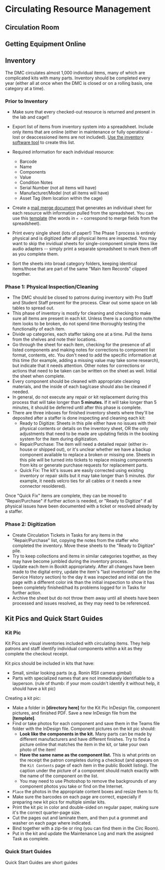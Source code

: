 # Circulating Resource Management

## Circulation Room

## Getting Equipment Online

## Inventory

The DMC circulates almost 1,000 individual items, many of which are complicated kits with many parts. Inventory should be completed every year (either all at once when the DMC is closed or on a rolling basis, one category at a time). 

### Prior to Inventory
- Make sure that every checked-out resource is returned and present in the lab and cage!!
- Export list of items from inventory system into a spreadsheet. Include only items that are online (either in maintenance or fully operational - lost or deaccessioned items are not included). [Use the inventory software tool](https://github.com/JHUDMC/LibCal-API-Experiments/tree/455cb978adc1c5bc4ef4cd564f3fed802d6af9d2/Inventory) to create this list.

- Required information for each individual resource:
  - Barcode
  - Name
  - Components
  - Value
  - Condition Notes
  - Serial Number (not all items will have)
  - Manufacturer/Model (not all items will have)
  - Asset Tag (item location within the cage)

- Create a [mail merge document](https://support.microsoft.com/en-us/topic/how-to-use-the-mail-merge-feature-in-word-to-create-and-to-print-form-letters-that-use-the-data-from-an-excel-worksheet-d8709e29-c106-2348-7e38-13eecc338679) that generates an individual sheet for each resource with information pulled from the spreadsheet. You can use this [template](media/Inventory%20Template.docx) (the words in ``« »`` correspond to merge fields from the spreadsheet).
- Print every single sheet (lots of paper!) The Phase 1 process is entirely physical and is digitized after all physical items are inspected. You may want to skip the invidiual sheets for single-component simple items like audio adapters -- simply print a separate spreadsheet to mark them off as you complete them.
- Sort the sheets into broad category folders, keeping identical items/those that are part of the same "Main Item Records" clipped together.

### Phase 1: Physical Inspection/Cleaning
- The DMC should be closed to patrons during inventory with Pro Staff and Student Staff present for the process. Clear out some space on lab tables to spread out.
- This phase of inventory is mostly for cleaning and checking to make sure all items are present in each kit. Unless there is a condition note/the item looks to be broken, do not spend time thoroughly testing the functionality of each item.
- Divide up categories, each staffer taking one at a time. Pull the items from the shelves and note their locations.
- Go through the sheet for each item, checking for the presence of all listed components and making notes for corrections to component list format, contents, etc. You don't need to add the specific information at this time (for example, adding a missing value may take some research), but indicate that it needs attention. Other notes for corrections or actions that need to be taken can be written on the sheet as well. Initial the sheet when complete.
- Every component should be cleaned with appropriate cleaning materials, and the inside of each bag/case should also be cleaned if needed.
- In general, do not execute any repair or kit replacement during this process that will take longer than **5 minutes.** If it will take longer than 5 minutes, it should be deferred until after this phase is complete.
- There are three inboxes for finished inventory sheets where they'll be deposited after a staffer is done inspecting and cleaning each kit:
  - Ready to Digitize: Sheets in this pile either have no issues with their physical contents or details on the inventory sheet, OR the only adjustments that need to be made are updating fields in the booking system for the item during digitization.
  - Repair/Purchase: The item will need a detailed repair (either in-house or shipped out), or it's unclear whether we have a backup component available to replace a broken or missing one. Sheets in this pile will be turned into tickets to replace missing components from kits or generate purchase requests for replacement parts.
  - Quick Fix: The kit's issues are easily corrected using existing inventory or repair skills but it may take longer than 5 minutes. (for example, it needs velcro ties for all cables or it needs a new connector resoldered).

Once "Quick Fix" items are complete, they can be moved to "Repair/Purchase" if further action is needed, or "Ready to Digitize" if all physical issues have been documented with a ticket or resolved already by a staffer. 

### Phase 2: Digitization
- Create Circulation Tickets in Tasks for any items in the "Repair/Purchase" list, copying the notes from the staffer who completed the inventory. Move these sheets to the "Ready to Digitize" pile.
- Try to keep collections and items in similar categories together, as they may have become jumbled during the inventory process.
- Update each item in BookIt appropriately. After all changes have been made to the digital entry, update the item's "last inventoried" date (in the Service History section) to the day it was inspected and initial on the page with a different color ink than the initial inspection to show it has been completely finished/had its problems logged for in Tasks for further action. 
- Archive the sheet but do not throw them away until all sheets have been processed and issues resolved, as they may need to be referenced. 

## Kit Pics and Quick Start Guides

### Kit Pic
Kit Pics are visual inventories included with circulating items. They help patrons and staff identify individual components within a kit as they complete the checkout receipt.

Kit pics should be included in kits that have:
- Small, similar looking parts (e.g. Ronin RSII camera gimbal)
- Parts with specialized names that are not immediately identifiable to a layperson. (rule of thumb: if your mom couldn't identify it without help, it should have a kit pic)

Creating a kit pic:
- Make a folder in **[directory here]** for the Kit Pic InDesign file, component pictures, and finished PDF. Save a new InDesign file from the **[template]**.
- Find or take photos for each component and save them in the Teams file folder with the InDesign file. Component pictures on the kit pic should:
  - **Look like the components in the kit.** Many parts can be made by different manufacturers and have different finishes. Try to find a picture online that matches the item in the kit, or take your own photo of the item!
  - **Have the same name as the component list.** This is what prints on the receipt the patron completes during a checkout (and appears on the `Kit Contents` page of each item in the public BookIt listing). The caption under the picture of a component should match exactly with the name of the component on the list.
  - You may need to use Photoshop to remove the backgrounds of any component photos you take or find on the Internet.
- `Place` the photos in the appropriate content boxes and resize them to fit.
- Make sure the barcodes on each page are correct, especially if preparing new kit pics for multiple similar kits.
- Print the kit pic in color and double-sided on regular paper, making sure it's the correct quarter-page size.
- Cut the pages out and laminate them, and then put a grommet and washer on each page where indicated.
- Bind together with a zip-tie or ring (you can find them in the Circ Room).
- Put in the kit and update the Maintenance Log and mark the assigned Task as complete.

### Quick Start Guides
Quick Start Guides are short guides 